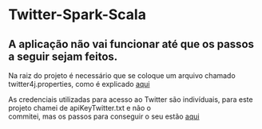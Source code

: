 # Twitter-Spark-Scala

## A aplicação não vai funcionar até que os passos a seguir sejam feitos.

Na raiz do projeto é necessário que se coloque um arquivo chamado twitter4j.properties, como é explicado [aqui](http://twitter4j.org/en/configuration.html) <br>

As credenciais utilizadas para acesso ao Twitter são indivíduais, para este projeto  chamei de apiKeyTwitter.txt e não o  <br>
commitei, mas os passos para conseguir o seu estão [aqui](https://developer.twitter.com/en/docs/basics/authentication/oauth-2-0/application-only)

